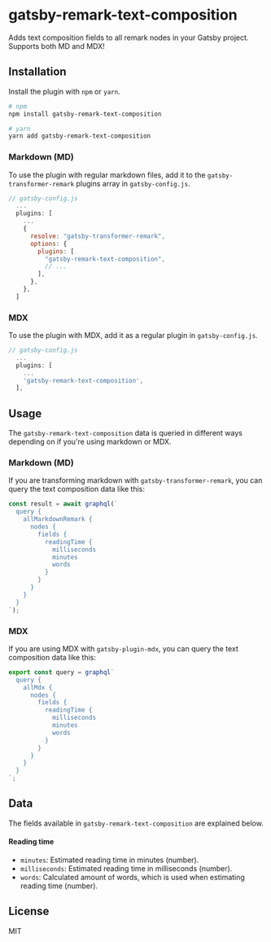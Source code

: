 # gatsby-remark-text-composition

Adds text composition fields to all remark nodes in your Gatsby project. Supports both MD and MDX!

## Installation

Install the plugin with `npm` or `yarn`.

```bash
# npm
npm install gatsby-remark-text-composition

# yarn
yarn add gatsby-remark-text-composition
```

### Markdown (MD)

To use the plugin with regular markdown files, add it to the `gatsby-transformer-remark` plugins array in `gatsby-config.js`.

```js
// gatsby-config.js
  ...
  plugins: [
    ...
    {
      resolve: "gatsby-transformer-remark",
      options: {
        plugins: [
          "gatsby-remark-text-composition",
          // ...
        ],
      },
    },
  ]
```

### MDX

To use the plugin with MDX, add it as a regular plugin in `gatsby-config.js`.

```js
// gatsby-config.js
  ...
  plugins: [
    ...
    'gatsby-remark-text-composition',
  ],
```

## Usage

The `gatsby-remark-text-composition` data is queried in different ways depending on if you're using markdown or MDX.

### Markdown (MD)

If you are transforming markdown with `gatsby-transformer-remark`, you can query the text composition data like this:

```js
const result = await graphql(`
  query {
    allMarkdownRemark {
      nodes {
        fields {
          readingTime {
            milliseconds
            minutes
            words
          }
        }
      }
    }
  }
`);
```

### MDX

If you are using MDX with `gatsby-plugin-mdx`, you can query the text composition data like this:

```js
export const query = graphql`
  query {
    allMdx {
      nodes {
        fields {
          readingTime {
            milliseconds
            minutes
            words
          }
        }
      }
    }
  }
`;
```

## Data

The fields available in `gatsby-remark-text-composition` are explained below.

#### Reading time

- `minutes`: Estimated reading time in minutes (number).
- `milliseconds`: Estimated reading time in milliseconds (number).
- `words`: Calculated amount of words, which is used when estimating reading time (number).

## License

MIT
